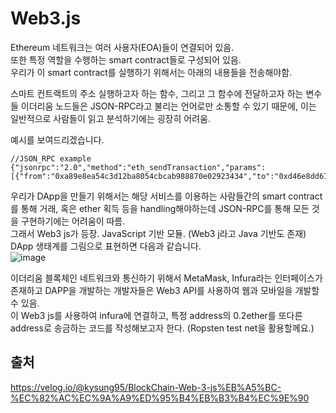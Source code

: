 # Web3.js  
Ethereum 네트워크는 여러 사용자(EOA)들이 연결되어 있음.  
또한 특정 역할을 수행하는 smart contract들로 구성되어 있음.  
우리가 이 smart contract를 실행하기 위해서는 아래의 내용들을 전송해야함.  


스마트 컨트랙트의 주소
실행하고자 하는 함수, 그리고
그 함수에 전달하고자 하는 변수들
이더리움 노드들은 JSON-RPC라고 불리는 언어로만 소통할 수 있기 때문에, 이는 일반적으로 사람들이 읽고 분석하기에는 굉장히 어려움.  

예시를 보여드리겠습니다.  

```
//JSON_RPC example
{"jsonrpc":"2.0","method":"eth_sendTransaction","params":[{"from":"0xa89e8ea54c3d12ba8054cbcab988870e02923434","to":"0xd46e8dd67c5d32be8058bb8eb970870f02335324","gas":"0x76c0","gasPrice":"0x9184e72a000","value":"0x9184e72a","data":"0xd46e8dd67c5d32be8d46e8dd67c5d32be8c23e54eb970870f072445675058bb8eb970870f072445675"}],"id":1}
```  

우리가 DApp을 만들기 위해서는 해당 서비스를 이용하는 사람들간의 smart contract를 통해 거래, 혹은 ether 획득 등을 handling해야하는데 JSON-RPC를 통해 모든 것을 구현하기에는 어려움이 따름.  
그래서 Web3 js가 등장. JavaScript 기반 모듈. (Web3 j라고 Java 기반도 존재)  
DApp 생태계를 그림으로 표현하면 다음과 같습니다.  
![image](https://user-images.githubusercontent.com/46364778/197669872-de6955c6-7f4c-44ff-9f99-2853909c3fbc.png)  

이더리움 블록체인 네트워크와 통신하기 위해서 MetaMask, Infura라는 인터페이스가 존재하고 DAPP을 개발하는 개발자들은 Web3 API를 사용하여 웹과 모바일을 개발할 수 있음.  
이 Web3 js를 사용하여 infura에 연결하고, 특정 address의 0.2ether를 또다른 address로 송금하는 코드를 작성해보고자 한다. (Ropsten test net을 활용할께요.)  



## 출처  
https://velog.io/@kysung95/BlockChain-Web-3-js%EB%A5%BC-%EC%82%AC%EC%9A%A9%ED%95%B4%EB%B3%B4%EC%9E%90  

